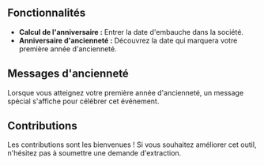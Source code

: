 ## Fonctionnalités

- **Calcul de l'anniversaire :** Entrer la date d'embauche dans la société.
- **Anniversaire d'ancienneté :** Découvrez la date qui marquera votre première année d'ancienneté.

## Messages d'ancienneté

Lorsque vous atteignez votre première année d'ancienneté, un message spécial s'affiche pour célébrer cet événement.

## Contributions

Les contributions sont les bienvenues ! Si vous souhaitez améliorer cet outil, n'hésitez pas à soumettre une demande d'extraction.

